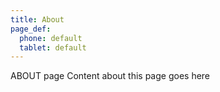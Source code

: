 ```yaml
---
title: About
page_def:
  phone: default
  tablet: default
---
```


ABOUT page
Content about this page goes here
